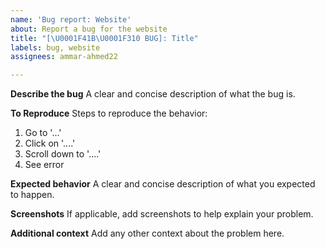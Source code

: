 ```yaml
---
name: 'Bug report: Website'
about: Report a bug for the website
title: "[\U0001F41B\U0001F310 BUG]: Title"
labels: bug, website
assignees: ammar-ahmed22

---
```


**Describe the bug**
A clear and concise description of what the bug is.

**To Reproduce**
Steps to reproduce the behavior:
1. Go to '...'
2. Click on '....'
3. Scroll down to '....'
4. See error

**Expected behavior**
A clear and concise description of what you expected to happen.

**Screenshots**
If applicable, add screenshots to help explain your problem.

**Additional context**
Add any other context about the problem here.

